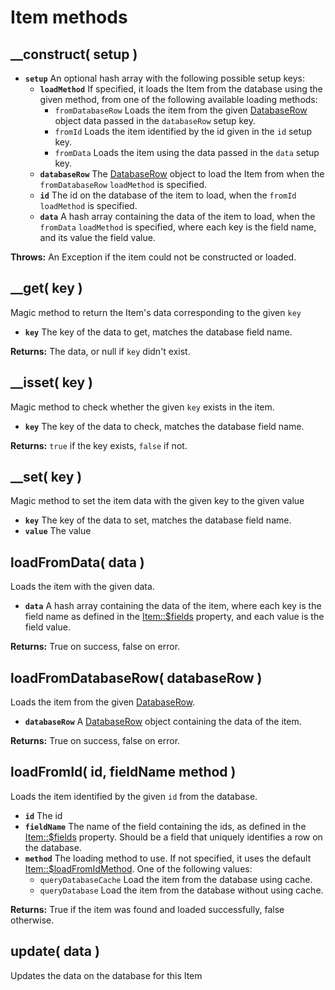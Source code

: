 # Item methods

## \_\_construct\( setup \) <a id="__construct"></a>

* **`setup`** An optional hash array with the following possible setup keys:
  * **`loadMethod`** If specified, it loads the Item from the database using the given method, from one of the following available loading methods:
    * `fromDatabaseRow` Loads the item from the given [DatabaseRow](../databaserow.md) object data passed in the `databaseRow` setup key.
    * `fromId` Loads the item identified by the id given in the `id` setup key.
    * `fromData` Loads the item using the data passed in the `data` setup key.
  * **`databaseRow`** The [DatabaseRow](../databaserow.md) object to load the Item from when the `fromDatabaseRow` `loadMethod` is specified.
  * **`id`** The id on the database of the item to load, when the `fromId` `loadMethod` is specified.
  * **`data`** A hash array containing the data of the item to load, when the `fromData` `loadMethod` is specified, where each key is the field name, and its value the field value.

**Throws:** An Exception if the item could not be constructed or loaded.

## \_\_get\( key \) <a id="__get"></a>

Magic method to return the Item's data corresponding to the given `key`

* **`key`** The key of the data to get, matches the database field name.

**Returns:** The data, or null if `key` didn't exist.

## \_\_isset\( key \) <a id="__isset"></a>

Magic method to check whether the given `key` exists in the item.

* **`key`** The key of the data to check, matches the database field name.

**Returns:** `true` if the key exists, `false` if not.

## \_\_set\( key \)

Magic method to set the item data with the given key to the given value

* **`key`** The key of the data to set, matches the database field name.
* **`value`** The value

## loadFromData\( data \)

Loads the item with the given data.

* **`data`** A hash array containing the data of the item, where each key is the field name as defined in the [Item::$fields](item-properties.md#usdfields) property, and each value is the field value.

**Returns:** True on success, false on error.

## loadFromDatabaseRow\( databaseRow \) <a id="loadfromdatabaserow"></a>

Loads the item from the given [DatabaseRow](../databaserow.md).

* **`databaseRow`** A [DatabaseRow](../databaserow.md) object containing the data of the item.

**Returns:** True on success, false on error.

## loadFromId\( id, fieldName method \) <a id="loadfromid"></a>

Loads the item identified by the given `id` from the database.

* **`id`** The id
* **`fieldName`** The name of the field containing the ids, as defined in the [Item::$fields](item-properties.md#usdfields) property. Should be a field that uniquely identifies a row on the database.
* **`method`** The loading method to use. If not specified, it uses the default [Item::$loadFromIdMethod](item-properties.md#loadfromidmethod). One of the following values:
  * `queryDatabaseCache` Load the item from the database using cache.
  * `queryDatabase` Load the item from the database without using cache.

**Returns:** True if the item was found and loaded successfully, false otherwise.

## update\( data \) <a id="update"></a>

Updates the data on the database for this Item



